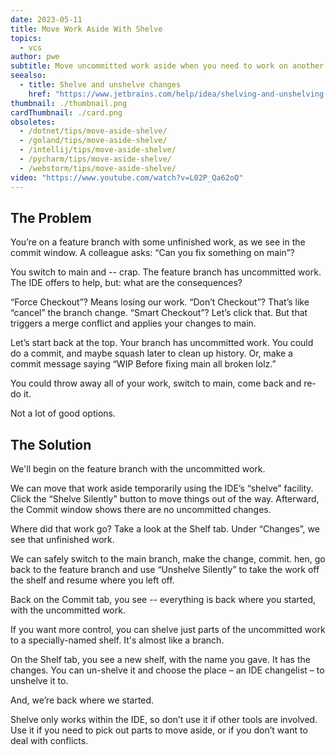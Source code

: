 ```yaml
---
date: 2023-05-11
title: Move Work Aside With Shelve
topics:
  - vcs
author: pwe
subtitle: Move uncommitted work aside when you need to work on another branch.
seealso:
  - title: Shelve and unshelve changes
    href: "https://www.jetbrains.com/help/idea/shelving-and-unshelving-changes.html"
thumbnail: ./thumbnail.png
cardThumbnail: ./card.png
obsoletes:
  - /dotnet/tips/move-aside-shelve/
  - /goland/tips/move-aside-shelve/
  - /intellij/tips/move-aside-shelve/
  - /pycharm/tips/move-aside-shelve/
  - /webstorm/tips/move-aside-shelve/
video: "https://www.youtube.com/watch?v=L02P_Qa62oQ"
---
```


## The Problem

You’re on a feature branch with some unfinished work, as we see in the commit window.
A colleague asks: “Can you fix something on main”?

You switch to main and -- crap.
The feature branch has uncommitted work.
The IDE offers to help, but: what are the consequences?

“Force Checkout”?
Means losing our work.
“Don’t Checkout”?
That’s like “cancel” the branch change.
“Smart Checkout”?
Let’s click that.
But that triggers a merge conflict and applies your changes to main.

Let’s start back at the top.
Your branch has uncommitted work.
You could do a commit, and maybe squash later to clean up history.
Or, make a commit message saying “WIP Before fixing main all broken lolz.”

You could throw away all of your work, switch to main, come back and re-do it.

Not a lot of good options.

## The Solution

We'll begin on the feature branch with the uncommitted work.

We can move that work aside temporarily using the IDE’s “shelve” facility.
Click the “Shelve Silently” button to move things out of the way.
Afterward, the Commit window shows there are no uncommitted changes.

Where did that work go?
Take a look at the Shelf tab.
Under “Changes”, we see that unfinished work.

We can safely switch to the main branch, make the change, commit.
hen, go back to the feature branch and use “Unshelve Silently” to take the work off the shelf and resume where you left off.

Back on the Commit tab, you see -- everything is back where you started, with the uncommitted work.

If you want more control, you can shelve just parts of the uncommitted work to a specially-named shelf.
It's almost like a branch.

On the Shelf tab, you see a new shelf, with the name you gave.
It has the changes.
You can un-shelve it and choose the place – an IDE changelist – to unshelve it to.

And, we’re back where we started.

Shelve only works within the IDE, so don’t use it if other tools are involved.
Use it if you need to pick out parts to move aside, or if you don’t want to deal with conflicts.
